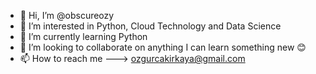 - 👋 Hi, I’m @obscureozy
- 👀 I’m interested in Python, Cloud Technology and Data Science
- 🌱 I’m currently learning Python
- 💞️ I’m looking to collaborate on anything I can learn something new 😊
- 📫 How to reach me ---> ozgurcakirkaya@gmail.com

<!---
obscureozy/obscureozy is a ✨ special ✨ repository because its `README.md` (this file) appears on your GitHub profile.
You can click the Preview link to take a look at your changes.
--->
